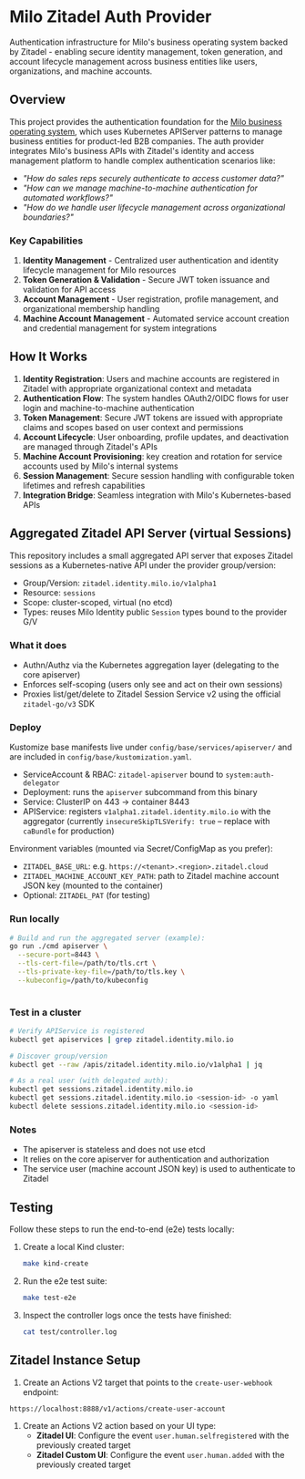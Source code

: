 # Milo Zitadel Auth Provider

Authentication infrastructure for Milo's business operating system backed by
Zitadel - enabling secure identity management, token generation, and account
lifecycle management across business entities like users, organizations, and
machine accounts.

## Overview

This project provides the authentication foundation for the [Milo business
operating system](https://github.com/datum-cloud/milo), which uses Kubernetes
APIServer patterns to manage business entities for product-led B2B companies.
The auth provider integrates Milo's business APIs with Zitadel's identity and
access management platform to handle complex authentication scenarios like:

- *"How do sales reps securely authenticate to access customer data?"*
- *"How can we manage machine-to-machine authentication for automated
workflows?"*
- *"How do we handle user lifecycle management across organizational
  boundaries?"*

### Key Capabilities

1. **Identity Management** - Centralized user authentication and identity
   lifecycle management for Milo resources
2. **Token Generation & Validation** - Secure JWT token issuance and validation
   for API access
3. **Account Management** - User registration, profile management, and
   organizational membership handling
4. **Machine Account Management** - Automated service account creation and
   credential management for system integrations

## How It Works

1. **Identity Registration**: Users and machine accounts are registered in
   Zitadel with appropriate organizational context and metadata
2. **Authentication Flow**: The system handles OAuth2/OIDC flows for user login
   and machine-to-machine authentication
3. **Token Management**: Secure JWT tokens are issued with appropriate claims
   and scopes based on user context and permissions
4. **Account Lifecycle**: User onboarding, profile updates, and deactivation
   are managed through Zitadel's APIs
5. **Machine Account Provisioning**: key creation and rotation for
   service accounts used by Milo's internal systems
6. **Session Management**: Secure session handling with configurable token
   lifetimes and refresh capabilities
7. **Integration Bridge**: Seamless integration with Milo's Kubernetes-based
APIs

## Aggregated Zitadel API Server (virtual Sessions)

This repository includes a small aggregated API server that exposes Zitadel sessions as a Kubernetes-native API under the provider group/version:

- Group/Version: `zitadel.identity.milo.io/v1alpha1`
- Resource: `sessions`
- Scope: cluster-scoped, virtual (no etcd)
- Types: reuses Milo Identity public `Session` types bound to the provider G/V

### What it does

- Authn/Authz via the Kubernetes aggregation layer (delegating to the core apiserver)
- Enforces self-scoping (users only see and act on their own sessions)
- Proxies list/get/delete to Zitadel Session Service v2 using the official `zitadel-go/v3` SDK

### Deploy

Kustomize base manifests live under `config/base/services/apiserver/` and are included in `config/base/kustomization.yaml`.

- ServiceAccount & RBAC: `zitadel-apiserver` bound to `system:auth-delegator`
- Deployment: runs the `apiserver` subcommand from this binary
- Service: ClusterIP on 443 -> container 8443
- APIService: registers `v1alpha1.zitadel.identity.milo.io` with the aggregator (currently `insecureSkipTLSVerify: true` – replace with `caBundle` for production)

Environment variables (mounted via Secret/ConfigMap as you prefer):

- `ZITADEL_BASE_URL`: e.g. `https://<tenant>.<region>.zitadel.cloud`
- `ZITADEL_MACHINE_ACCOUNT_KEY_PATH`: path to Zitadel machine account JSON key (mounted to the container)
- Optional: `ZITADEL_PAT` (for testing)

### Run locally

```bash
# Build and run the aggregated server (example):
go run ./cmd apiserver \
  --secure-port=8443 \
  --tls-cert-file=/path/to/tls.crt \
  --tls-private-key-file=/path/to/tls.key \
  --kubeconfig=/path/to/kubeconfig
  
```

### Test in a cluster

```bash
# Verify APIService is registered
kubectl get apiservices | grep zitadel.identity.milo.io

# Discover group/version
kubectl get --raw /apis/zitadel.identity.milo.io/v1alpha1 | jq

# As a real user (with delegated auth):
kubectl get sessions.zitadel.identity.milo.io
kubectl get sessions.zitadel.identity.milo.io <session-id> -o yaml
kubectl delete sessions.zitadel.identity.milo.io <session-id>
```

### Notes

- The apiserver is stateless and does not use etcd
- It relies on the core apiserver for authentication and authorization
- The service user (machine account JSON key) is used to authenticate to Zitadel

## Testing

Follow these steps to run the end-to-end (e2e) tests locally:

1. Create a local Kind cluster:

   ```bash
   make kind-create
   ```

2. Run the e2e test suite:

   ```bash
   make test-e2e
   ```

3. Inspect the controller logs once the tests have finished:

   ```bash
   cat test/controller.log
   ```

## Zitadel Instance Setup

1. Create an Actions V2 target that points to the `create-user-webhook` endpoint:

`https://localhost:8888/v1/actions/create-user-account`

1. Create an Actions V2 action based on your UI type:
   - **Zitadel UI**: Configure the event `user.human.selfregistered` with the previously created target
   - **Zitadel Custom UI**: Configure the event `user.human.added` with the previously created target
